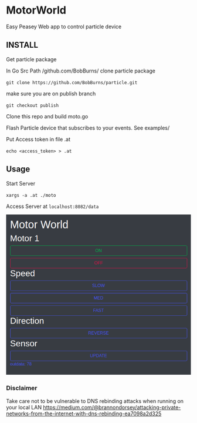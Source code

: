 # MotorWorld

Easy Peasey Web app to control particle device

## INSTALL

Get particle package

In Go Src Path /github.com/BobBurns/ clone particle package

`git clone https://github.com/BobBurns/particle.git`

make sure you are on publish branch

`git checkout publish`

Clone this repo and build moto.go

Flash Particle device that subscribes to your events. See examples/

Put Access token in file .at

`echo <access_token> > .at`

## Usage

Start Server

`xargs -a .at ./moto`

Access Server at `localhost:8082/data`

![Alt text](/data/motoworld.png?raw=true )


### Disclaimer

Take care not to be vulnerable to DNS rebinding attacks when running on your
local LAN
https://medium.com/@brannondorsey/attacking-private-networks-from-the-internet-with-dns-rebinding-ea7098a2d325
